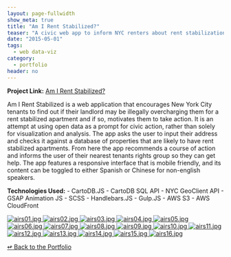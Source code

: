 ```yaml
---
layout: page-fullwidth
show_meta: true
title: "Am I Rent Stabilized?"
teaser: "A civic web app to inform NYC renters about rent stabilization."
date: "2015-05-01"
tags:
  - web data-viz 
category:
  - portfolio
header: no
---
```


<strong>Project Link:</strong> <a href="https://amirentstabilized.com" target="_blank">Am I Rent Stabilized?</a>

Am I Rent Stabilized is a web application that encourages New York City tenants to find out if their landlord may be illegally overcharging them for a rent stabilized apartment and if so, motivates them to take action. It is an attempt at using open data as a prompt for civic action, rather than solely for visualization and analysis. The app asks the user to input their address and checks it against a database of properties that are likely to have rent stabilized apartments. From here the app recommends a course of action and informs the user of their nearest tenants rights group so they can get help. The app features a responsive interface that is mobile friendly, and its content can be toggled to either Spanish or Chinese for non-english speakers.

<strong>Technologies Used:</strong>  - CartoDB.JS  - CartoDB SQL API  - NYC GeoClient API  - GSAP Animation JS  - SCSS  - Handlebars.JS  - Gulp.JS  - AWS S3  - AWS CloudFront 

<a href="{{site.url}}{{site.baseurl}}/images/airs01.jpg" target="_blank">
  <img class="portfolio" src="{{site.url}}{{site.baseurl}}/images/airs01.jpg" alt="airs01.jpg">
</a>
<a href="{{site.url}}{{site.baseurl}}/images/airs02.jpg" target="_blank">
  <img class="portfolio" src="{{site.url}}{{site.baseurl}}/images/airs02.jpg" alt="airs02.jpg">
</a>
<a href="{{site.url}}{{site.baseurl}}/images/airs03.jpg" target="_blank">
  <img class="portfolio" src="{{site.url}}{{site.baseurl}}/images/airs03.jpg" alt="airs03.jpg">
</a>
<a href="{{site.url}}{{site.baseurl}}/images/airs04.jpg" target="_blank">
  <img class="portfolio" src="{{site.url}}{{site.baseurl}}/images/airs04.jpg" alt="airs04.jpg">
</a>
<a href="{{site.url}}{{site.baseurl}}/images/airs05.jpg" target="_blank">
  <img class="portfolio" src="{{site.url}}{{site.baseurl}}/images/airs05.jpg" alt="airs05.jpg">
</a>
<a href="{{site.url}}{{site.baseurl}}/images/airs06.jpg" target="_blank">
  <img class="portfolio" src="{{site.url}}{{site.baseurl}}/images/airs06.jpg" alt="airs06.jpg">
</a>
<a href="{{site.url}}{{site.baseurl}}/images/airs07.jpg" target="_blank">
  <img class="portfolio" src="{{site.url}}{{site.baseurl}}/images/airs07.jpg" alt="airs07.jpg">
</a>
<a href="{{site.url}}{{site.baseurl}}/images/airs08.jpg" target="_blank">
  <img class="portfolio" src="{{site.url}}{{site.baseurl}}/images/airs08.jpg" alt="airs08.jpg">
</a>
<a href="{{site.url}}{{site.baseurl}}/images/airs09.jpg" target="_blank">
  <img class="portfolio" src="{{site.url}}{{site.baseurl}}/images/airs09.jpg" alt="airs09.jpg">
</a>
<a href="{{site.url}}{{site.baseurl}}/images/airs10.jpg" target="_blank">
  <img class="portfolio" src="{{site.url}}{{site.baseurl}}/images/airs10.jpg" alt="airs10.jpg">
</a>
<a href="{{site.url}}{{site.baseurl}}/images/airs11.jpg" target="_blank">
  <img class="portfolio" src="{{site.url}}{{site.baseurl}}/images/airs11.jpg" alt="airs11.jpg">
</a>
<a href="{{site.url}}{{site.baseurl}}/images/airs12.jpg" target="_blank">
  <img class="portfolio" src="{{site.url}}{{site.baseurl}}/images/airs12.jpg" alt="airs12.jpg">
</a>
<a href="{{site.url}}{{site.baseurl}}/images/airs13.jpg" target="_blank">
  <img class="portfolio" src="{{site.url}}{{site.baseurl}}/images/airs13.jpg" alt="airs13.jpg">
</a>
<a href="{{site.url}}{{site.baseurl}}/images/airs14.jpg" target="_blank">
  <img class="portfolio" src="{{site.url}}{{site.baseurl}}/images/airs14.jpg" alt="airs14.jpg">
</a>
<a href="{{site.url}}{{site.baseurl}}/images/airs15.jpg" target="_blank">
  <img class="portfolio" src="{{site.url}}{{site.baseurl}}/images/airs15.jpg" alt="airs15.jpg">
</a>
<a href="{{site.url}}{{site.baseurl}}/images/airs16.jpg" target="_blank">
  <img class="portfolio" src="{{site.url}}{{site.baseurl}}/images/airs16.jpg" alt="airs16.jpg">
</a>

[<span class="back-arrow">&#8619;</span> Back to the Portfolio](/work/)